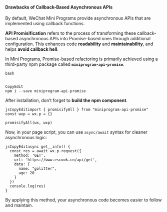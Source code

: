 #### Drawbacks of Callback-Based Asynchronous APIs

By default, WeChat Mini Programs provide asynchronous APIs that are implemented using callback functions.

**API Promisification** refers to the process of transforming these callback-based asynchronous APIs into Promise-based ones through additional configuration. This enhances code **readability** and **maintainability**, and helps **avoid callback hell**.

In Mini Programs, Promise-based refactoring is primarily achieved using a third-party npm package called **`miniprogram-api-promise`**.

```
bash


CopyEdit
npm i --save miniprogram-api-promise
```

After installation, don’t forget to **build the npm component**.

```
jsCopyEditimport { promisifyAll } from "miniprogram-api-promise"
const wxp = wx.p = {}

promisifyAll(wx, wxp)
```

Now, in your page script, you can use `async/await` syntax for cleaner asynchronous logic:

```
jsCopyEditasync get__info() {
  const res = await wx.p.request({
    method: 'GET',
    url: 'https://www.escook.cn/api/get',
    data: {
      name: "golitter",
      age: 20
    }
  })
  console.log(res)
}
```

By applying this method, your asynchronous code becomes easier to follow and maintain.

